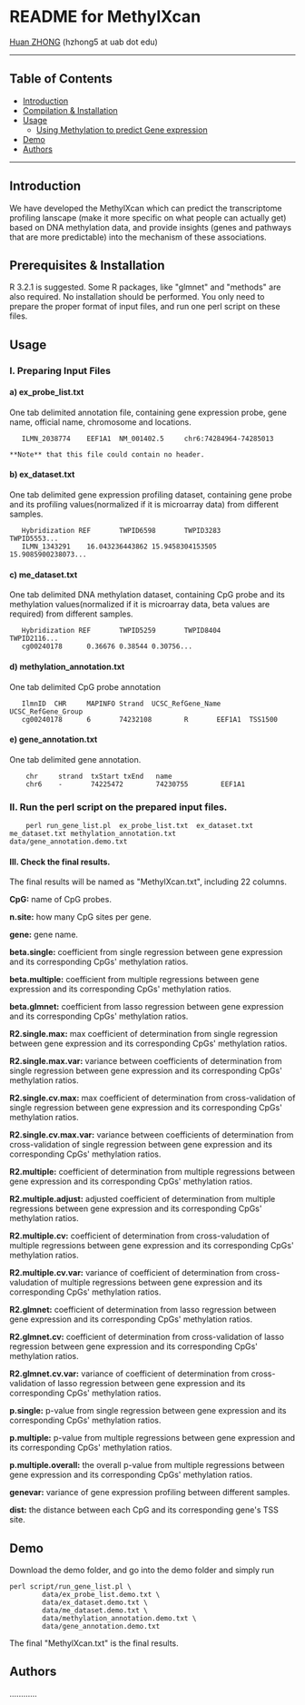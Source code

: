 README for MethylXcan
===============

[Huan ZHONG](https://github.com/dorothyzh/) \(hzhong5 at uab dot edu\)

* * *

Table of Contents
-----------------
* [Introduction](#introduction)
* [Compilation & Installation](#compilation)
* [Usage](#usage)
    * [Using Methylation to predict Gene expression](#built)
* [Demo](#demo)
* [Authors](#authors)

* * *

## <a name="introduction"></a> Introduction
We have developed the MethylXcan which can predict the transcriptome profiling lanscape (make it more specific on what people can actually get) based on DNA methylation data, and provide insights (genes and pathways that are more predictable) into the mechanism of these associations.

## <a name="compilation"></a> Prerequisites & Installation
R 3.2.1 is suggested. Some R packages, like "glmnet" and "methods" are also required.
No installation should be performed. You only need to prepare the proper format of input files, and run one perl script on these files.

## <a name="usage"></a> Usage

### I. Preparing Input Files

#### a) ex_probe_list.txt
   One tab delimited annotation file, containing gene expression probe, gene name, official name, chromosome and locations.

       ILMN_2038774    EEF1A1  NM_001402.5     chr6:74284964-74285013
       
    **Note** that this file could contain no header.

#### b) ex_dataset.txt 
   One tab delimited gene expression profiling dataset, containing gene probe and its profiling values(normalized if it is microarray data) from different samples.
       
       Hybridization REF       TWPID6598       TWPID3283       TWPID5553...
       ILMN_1343291    16.043236443862 15.9458304153505        15.9085900238073...
       
   
       

#### c) me_dataset.txt 
   One tab delimited DNA methylation dataset, containing CpG probe and its methylation values(normalized if it is microarray data, beta values are required) from different samples.
       
       Hybridization REF       TWPID5259       TWPID8404       TWPID2116...
       cg00240178      0.36676 0.38544 0.30756...
       
   
       

#### d) methylation_annotation.txt
   One tab delimited CpG probe annotation
   
       IlmnID  CHR     MAPINFO Strand  UCSC_RefGene_Name       UCSC_RefGene_Group
       cg00240178      6       74232108        R       EEF1A1  TSS1500
       
#### e) gene_annotation.txt
   One tab delimited gene annotation.
   
        chr     strand  txStart txEnd   name
        chr6    -       74225472        74230755        EEF1A1


### II. Run the perl script on the prepared input files.
      
        perl run_gene_list.pl  ex_probe_list.txt  ex_dataset.txt  me_dataset.txt methylation_annotation.txt  data/gene_annotation.demo.txt

#### III. Check the final results.
   The final results will be named as "MethylXcan.txt", including 22 columns.


__CpG:__ name of CpG probes.  

__n.site:__ how many CpG sites per gene.


__gene:__ gene name.

__beta.single:__ coefficient from single regression between gene expression and its corresponding CpGs' methylation ratios.

__beta.multiple:__ coefficient from multiple regressions between gene expression and its corresponding CpGs' methylation 
ratios.

__beta.glmnet:__ coefficient from lasso regression between gene expression and its corresponding CpGs' methylation ratios.

__R2.single.max:__ max coefficient of determination from single regression between gene expression and its corresponding CpGs' methylation ratios.

__R2.single.max.var:__ variance between coefficients of determination from single regression between gene expression and its corresponding CpGs' methylation ratios.

__R2.single.cv.max:__ max coefficient of determination from cross-validation of single regression between gene expression and its corresponding CpGs' methylation ratios.

__R2.single.cv.max.var:__ variance between coefficients of determination from cross-validation of single regression between gene expression and its corresponding CpGs' methylation ratios.

__R2.multiple:__ coefficient of determination from multiple regressions between gene expression and its corresponding CpGs' methylation ratios.

__R2.multiple.adjust:__ adjusted coefficient of determination from multiple regressions between gene expression and its corresponding CpGs' methylation ratios.

__R2.multiple.cv:__ coefficient of determination from cross-valudation of multiple regressions between gene expression and its corresponding CpGs' methylation ratios.

__R2.multiple.cv.var:__ variance of coefficient of determination from cross-valudation of multiple regressions between gene expression and its corresponding CpGs' methylation ratios.

__R2.glmnet:__ coefficient of determination from lasso regression between gene expression and its corresponding CpGs' methylation ratios.

__R2.glmnet.cv:__ coefficient of determination from cross-validation of lasso regression between gene expression and its corresponding CpGs' methylation ratios.

__R2.glmnet.cv.var:__ variance of coefficient of determination from cross-validation of lasso regression between gene expression and its corresponding CpGs' methylation ratios.

__p.single:__ p-value from single regression between gene expression and its corresponding CpGs' methylation ratios.

__p.multiple:__ p-value from multiple regressions between gene expression and its corresponding CpGs' methylation ratios.

__p.multiple.overall:__ the overall p-value from multiple regressions between gene expression and its corresponding CpGs' methylation ratios.

__genevar:__ variance of gene expression profiling between different samples.

__dist:__ the distance between each CpG and its corresponding gene's TSS site.






## <a name="demo"></a> Demo

Download the demo folder, and go into the demo folder and simply run 
   
    perl script/run_gene_list.pl \
            data/ex_probe_list.demo.txt \
            data/ex_dataset.demo.txt \
            data/me_dataset.demo.txt \
            data/methylation_annotation.demo.txt \
            data/gene_annotation.demo.txt

The final "MethylXcan.txt" is the final results.


            
## <a name="authors"></a> Authors
............

